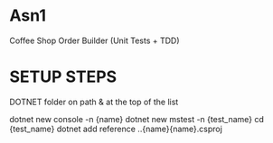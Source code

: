 # Asn1
Coffee Shop Order Builder (Unit Tests + TDD)


# SETUP STEPS
DOTNET folder on path & at the top of the list

dotnet new console -n {name}
dotnet new mstest -n {test_name}
cd {test_name}
dotnet add reference ..\{name}\{name}.csproj